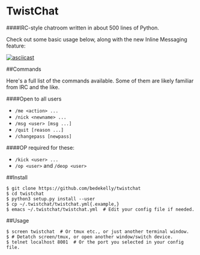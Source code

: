 TwistChat
=========

####IRC-style chatroom written in about 500 lines of Python.

Check out some basic usage below, along with the new Inline Messaging feature:

[![asciicast](https://asciinema.org/a/23003.png)](https://asciinema.org/a/23003)

##Commands

Here's a full list of the commands available. Some of them are likely familiar from IRC and the like.

####Open to all users
* `/me <action> ...`
* `/nick <newname> ...`
* `/msg <user> [msg ...]`
* `/quit [reason ...]`
* `/changepass [newpass]`

####OP required for these:
* `/kick <user> ...`
* `/op <user>` and `/deop <user>`

##Install
```
$ git clone https://github.com/bedekelly/twistchat
$ cd twistchat
$ python3 setup.py install --user
$ cp ~/.twistchat/twistchat.yml{.example,}
$ emacs ~/.twistchat/twistchat.yml  # Edit your config file if needed.
```

##Usage
```
$ screen twistchat  # Or tmux etc., or just another terminal window.
$ # Detatch screen/tmux, or open another window/switch device.
$ telnet localhost 8001  # Or the port you selected in your config file.
```


